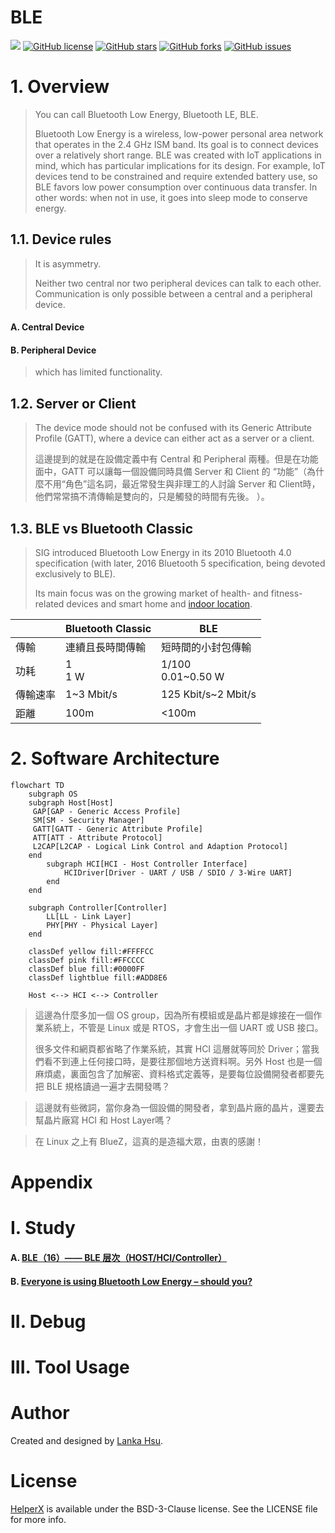 ﻿# BLE
[![](https://img.shields.io/badge/Powered%20by-lankahsu%20-brightgreen.svg)](https://github.com/lankahsu520/HelperX)
[![GitHub license][license-image]][license-url]
[![GitHub stars][stars-image]][stars-url]
[![GitHub forks][forks-image]][forks-url]
[![GitHub issues][issues-image]][issues-image]


[license-image]: https://img.shields.io/github/license/lankahsu520/HelperX.svg
[license-url]: https://github.com/lankahsu520/HelperX/blob/master/LICENSE
[stars-image]: https://img.shields.io/github/stars/lankahsu520/HelperX.svg
[stars-url]: https://github.com/lankahsu520/HelperX/stargazers
[forks-image]: https://img.shields.io/github/forks/lankahsu520/HelperX.svg
[forks-url]: https://github.com/lankahsu520/HelperX/network
[issues-image]: https://img.shields.io/github/issues/lankahsu520/HelperX.svg
[issues-url]: https://github.com/lankahsu520/HelperX/issues

# 1. Overview

> You can call Bluetooth Low Energy, Bluetooth LE, BLE.
>
> Bluetooth Low Energy is a wireless, low-power personal area network that operates in the 2.4 GHz ISM band. Its goal is to connect devices over a relatively short range. BLE was created with IoT applications in mind, which has particular implications for its design. For example, IoT devices tend to be constrained and require extended battery use, so BLE favors low power consumption over continuous data transfer. In other words: when not in use, it goes into sleep mode to conserve energy.

## 1.1. Device rules
> It is asymmetry.
>
> Neither two central nor two peripheral devices can talk to each other. Communication is only possible between a central and a peripheral device.

#### A. Central Device

#### B. Peripheral Device

> which has limited functionality.

## 1.2. Server or Client

> The device mode should not be confused with its Generic Attribute Profile (GATT), where a device can either act as a server or a client.
>
> 這邊提到的就是在設備定義中有 Central 和 Peripheral 兩種。但是在功能面中，GATT 可以讓每一個設備同時具備 Server 和 Client 的 “功能”（為什麼不用“角色”這名詞，最近常發生與非理工的人討論 Server 和 Client時，他們常常搞不清傳輸是雙向的，只是觸發的時間有先後。 ）。

## 1.3. BLE vs Bluetooth Classic

> SIG introduced Bluetooth Low Energy in its 2010 Bluetooth 4.0 specification (with later, 2016 Bluetooth 5 specification, being devoted exclusively to BLE).
>
> Its main focus was on the growing market of health- and fitness-related devices and smart home and [indoor location](https://www.avsystem.com/blog/indoor-location-tracking/). 

|      | Bluetooth Classic | BLE                |
| ---- | ----------------- | ------------------ |
| 傳輸 | 連續且長時間傳輸  | 短時間的小封包傳輸 |
| 功耗 | 1 <br> 1 W        | 1/100 <br> 0.01~0.50 W              |
| 傳輸速率 | 1~3 Mbit/s | 125 Kbit/s~2 Mbit/s |
| 距離 | 100m | <100m |

# 2. Software Architecture

```mermaid
flowchart TD
	subgraph OS
    subgraph Host[Host]
     GAP[GAP - Generic Access Profile]
     SM[SM - Security Manager]
     GATT[GATT - Generic Attribute Profile]
     ATT[ATT - Attribute Protocol]
     L2CAP[L2CAP - Logical Link Control and Adaption Protocol]
    end
		subgraph HCI[HCI - Host Controller Interface]
			HCIDriver[Driver - UART / USB / SDIO / 3-Wire UART]
		end
	end

	subgraph Controller[Controller]
		LL[LL - Link Layer]
		PHY[PHY - Physical Layer]
	end

	classDef yellow fill:#FFFFCC
	classDef pink fill:#FFCCCC
	classDef blue fill:#0000FF
	classDef lightblue fill:#ADD8E6

	Host <--> HCI <--> Controller
```

> 這邊為什麼多加一個 OS group，因為所有模組或是晶片都是嫁接在一個作業系統上，不管是 Linux 或是 RTOS，才會生出一個  UART 或 USB 接口。
>
> 很多文件和網頁都省略了作業系統，其實 HCI 這層就等同於 Driver；當我們看不到連上任何接口時，是要往那個地方送資料啊。另外 Host 也是一個麻煩處，裏面包含了加解密、資料格式定義等，是要每位設備開發者都要先把 BLE 規格讀過一遍才去開發嗎？

> 這邊就有些微詞，當你身為一個設備的開發者，拿到晶片廠的晶片，還要去幫晶片廠寫 HCI 和  Host Layer嗎？

> 在 Linux 之上有 BlueZ，這真的是造福大眾，由衷的感謝！

# Appendix

# I. Study

#### A. [BLE（16）—— BLE 层次（HOST/HCI/Controller）](https://blog.csdn.net/zhoutaopower/article/details/96477626)

#### B. [Everyone is using Bluetooth Low Energy – should you?](https://www.avsystem.com/blog/bluetooth-low-energy-ble/)

# II. Debug

# III. Tool Usage

# Author

Created and designed by [Lanka Hsu](lankahsu@gmail.com).

# License

[HelperX](https://github.com/lankahsu520/HelperX) is available under the BSD-3-Clause license. See the LICENSE file for more info.

